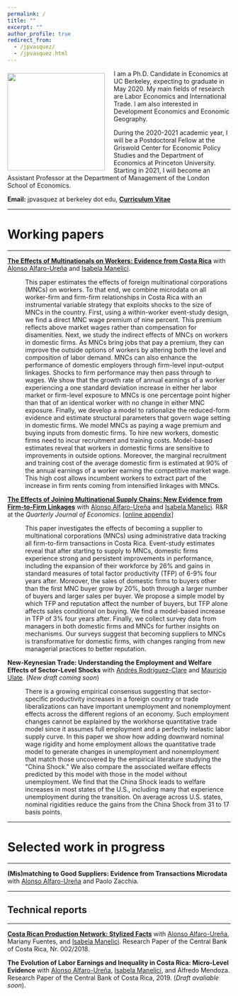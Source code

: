 ```yaml
---
permalink: /
title: ""
excerpt: ""
author_profile: true
redirect_from: 
  - /jpvasquez/
  - /jpvasquez.html
---
```






<img class="img-responsive" style="float: left; margin: 7px 20px 0px 0px;" src="/images/profile.jpg" width="220"> I am a Ph.D. Candidate in Economics at UC Berkeley, expecting to graduate in May 2020. My main fields of research are Labor Economics and International Trade. I am also interested in Development Economics and Economic Geography.

During the 2020-2021 academic year, I will be a Postdoctoral Fellow at the Griswold Center for Economic Policy Studies and the Department of Economics at Princeton University. Starting in 2021, I will become an Assistant Professor at the Department of Management of the London School of Economics.

**Email:** jpvasquez at berkeley dot edu,   [**Curriculum Vitae**](/files/CV_Jose_Vasquez.pdf)    

***

# Working papers

---



[**The Effects of Multinationals on Workers: Evidence from Costa Rica**](/files/Effects_MNC_Workers.pdf) with [Alonso Alfaro-Ureña](https://sites.google.com/view/alfarourena) and [Isabela Manelici](https://www.isabelamanelici.com/). 

<dl><dd> This paper estimates the effects of foreign multinational corporations (MNCs) on workers. To that end, we combine microdata on all worker-firm and firm-firm relationships in Costa Rica with an instrumental variable strategy that exploits shocks to the size of MNCs in the country. First, using a within-worker event-study design, we find a direct MNC wage premium of nine percent. This premium reflects above market wages rather than compensation for disamenities. Next, we study the indirect effects of MNCs on workers in domestic firms. As MNCs bring jobs that pay a premium, they can improve the outside options of workers by altering both the level and composition of labor demand. MNCs can also enhance the performance of domestic employers through firm-level input-output linkages. Shocks to firm performance may then pass through to wages. We show that the growth rate of annual earnings of a worker experiencing a one standard deviation increase in either her labor market or firm-level exposure to MNCs is one percentage point higher than that of an identical worker with no change in either MNC exposure. Finally, we develop a model to rationalize the reduced-form evidence and estimate structural parameters that govern wage setting in domestic firms. We model MNCs as paying a wage premium and buying inputs from domestic firms. To hire new workers, domestic firms need to incur recruitment and training costs. Model-based estimates reveal that workers in domestic firms are sensitive to improvements in outside options. Moreover, the marginal recruitment and training cost of the average domestic firm is estimated at 90% of the annual earnings of a worker earning the competitive market wage. This high cost allows incumbent workers to extract part of the increase in firm rents coming from intensified linkages with MNCs.</dd></dl>

[**The Effects of Joining Multinational Supply Chains: New Evidence from Firm-to-Firm Linkages**](/files/Effects_of_Joining_MNC_Supply_Chains_body.pdf) with [Alonso Alfaro-Ureña](https://sites.google.com/view/alfarourena) and [Isabela Manelici](https://www.isabelamanelici.com/). R&R at the *Quarterly Journal of Economics*. [[online appendix]](/files/Effects_of_Joining_MNC_Supply_Chains_appendices.pdf) 

<dl><dd> This paper investigates the effects of becoming a supplier to multinational corporations (MNCs) using administrative data tracking all firm-to-firm transactions in Costa Rica. Event-study estimates reveal that after starting to supply to MNCs, domestic firms experience strong and persistent improvements in performance, including the expansion of their workforce by 26% and gains in standard measures of total factor productivity (TFP) of 6-9% four years after. Moreover, the sales of domestic firms to buyers other than the first MNC buyer grow by 20%, both through a larger number of buyers and larger sales per buyer. We propose a simple model by which TFP and reputation affect the number of buyers, but TFP alone affects sales conditional on buying. We find a model-based increase in TFP of 3% four years after. Finally, we collect survey data from managers in both domestic firms and MNCs for further insights on mechanisms. Our surveys suggest that becoming suppliers to MNCs is transformative for domestic firms, with changes ranging from new managerial practices to better reputation. </dd></dl>

**New-Keynesian Trade: Understanding the Employment and Welfare Effects of Sector-Level Shocks** with [Andrés Rodríguez-Clare](https://eml.berkeley.edu/~arodeml/) and [Mauricio Ulate](https://www.mauricioulate.com/). (*New draft coming soon*)

<dl><dd> There is a growing empirical consensus suggesting that sector-specific productivity increases in a foreign country or trade liberalizations can have important unemployment and nonemployment effects across the different regions of an economy.  Such employment changes cannot be explained by the workhorse quantitative trade model since it assumes full employment and a perfectly inelastic labor supply curve. In this paper we show how adding downward nominal wage rigidity and home employment allows the quantitative trade model to generate changes in unemployment and nonemployment that match those uncovered by the empirical literature studying the "China Shock." We also compare the associated welfare effects predicted by this model with those in the model without unemployment. We find that the China Shock leads to welfare increases in most states of the U.S., including many that experience unemployment during the transition. On average across U.S. states, nominal rigidities reduce the gains from the China Shock from 31 to 17 basis points. </dd></dl>

---

# Selected work in progress

---

**(Mis)matching to Good Suppliers: Evidence from Transactions Microdata** with [Alonso Alfaro-Ureña](https://sites.google.com/view/alfarourena) and Paolo Zacchia. 

---

## Technical reports

---

[**Costa Rican Production Network: Stylized Facts**](/files/Costa_Rican_Production_Network_Stylized_Facts.pdf) with [Alonso Alfaro-Ureña](https://sites.google.com/view/alfarourena), Mariany Fuentes, and [Isabela Manelici](https://www.isabelamanelici.com/). Research Paper of the Central Bank of Costa Rica, Nr. 002/2018.

**The Evolution of Labor Earnings and Inequality in Costa Rica: Micro-Level Evidence** with [Alonso Alfaro-Ureña](https://sites.google.com/view/alfarourena), [Isabela Manelici](https://www.isabelamanelici.com/), and Alfredo Mendoza. Research Paper of the Central Bank of Costa Rica, 2019. (*Draft avaliable soon*).
